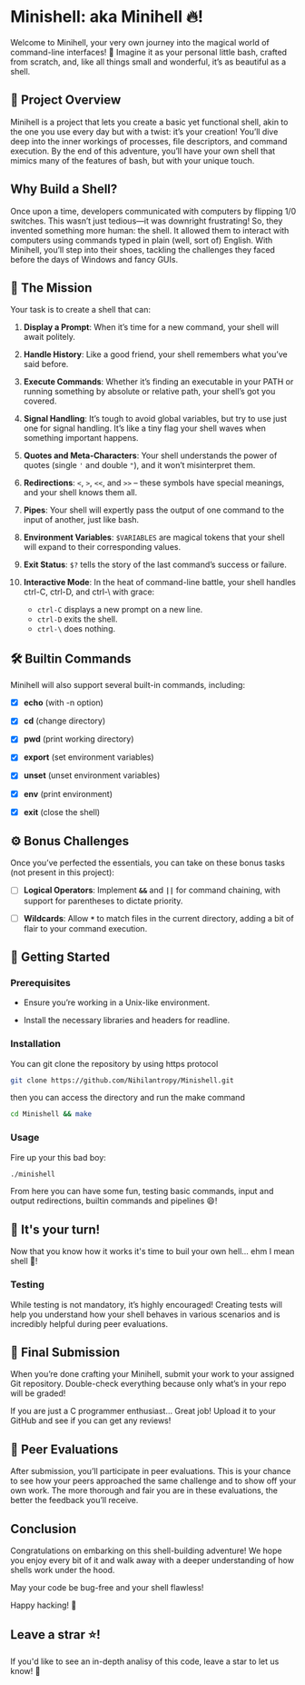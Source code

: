 # Minishell: aka Minihell :fire:!

Welcome to Minihell, your very own journey into the magical world of command-line interfaces! 
🌟 Imagine it as your personal little bash, crafted from scratch, and, like all things small and wonderful, it’s as beautiful as a shell.

## 🐚 Project Overview

Minihell is a project that lets you create a basic yet functional shell, akin to the one you use every day but with a twist: it’s your creation!
You’ll dive deep into the inner workings of processes, file descriptors, and command execution.
By the end of this adventure, you’ll have your own shell that mimics many of the features of bash, but with your unique touch.

## Why Build a Shell?

Once upon a time, developers communicated with computers by flipping 1/0 switches. This wasn’t
just tedious—it was downright frustrating! So, they invented something more human: the shell. It
allowed them to interact with computers using commands typed in plain (well, sort of) English. With
Minihell, you’ll step into their shoes, tackling the challenges they faced before the days of Windows 
and fancy GUIs.

## 🎯 The Mission

Your task is to create a shell that can:

1. **Display a Prompt**: When it’s time for a new command, your shell will await politely.

2. **Handle History**: Like a good friend, your shell remembers what you’ve said before.

3. **Execute Commands**: Whether it’s finding an executable in your PATH or running something
	by absolute or relative path, your shell’s got you covered.

4. **Signal Handling**: It’s tough to avoid global variables, but try to use just one for signal handling.
	It’s like a tiny flag your shell waves when something important happens.

5. **Quotes and Meta-Characters**: Your shell understands the power of quotes (single `'` and double `"`), and it won’t misinterpret them.

6. **Redirections**: `<`, `>`, `<<`, and `>>` – these symbols have special meanings, and your shell knows them all.

7. **Pipes**: Your shell will expertly pass the output of one command to the input of another, just like bash.

8. **Environment Variables**: `$VARIABLES` are magical tokens that your shell will expand to their corresponding values.

9. **Exit Status**: `$?` tells the story of the last command’s success or failure.

10. **Interactive Mode**: In the heat of command-line battle, your shell handles ctrl-C, ctrl-D, and ctrl-\ with grace:
	- `ctrl-C` displays a new prompt on a new line.
	- `ctrl-D` exits the shell.
	- `ctrl-\` does nothing.

## 🛠️ Builtin Commands

Minihell will also support several built-in commands, including:

- [x] **echo** (with -n option)

- [x] **cd** (change directory)

- [x] **pwd** (print working directory)

- [x] **export** (set environment variables)

- [x] **unset** (unset environment variables)

- [x] **env** (print environment)

- [x] **exit** (close the shell)

## ⚙️ Bonus Challenges

Once you’ve perfected the essentials, you can take on these bonus tasks (not present in this project):

- [ ] **Logical Operators**: Implement **`&&`** and **`||`** for command chaining, with support for parentheses to dictate priority.

- [ ] **Wildcards**: Allow **`*`** to match files in the current directory, adding a bit of flair to your command execution.

## 🚀 Getting Started

### Prerequisites

 - Ensure you’re working in a Unix-like environment.

 - Install the necessary libraries and headers for readline.

 ### Installation

You can git clone the repository by using https protocol

```bash
git clone https://github.com/Nihilantropy/Minishell.git
```

then you can access the directory and run the make command

```bash
cd Minishell && make
```

### Usage

Fire up your this bad boy:

```bash
./minishell
```

From here you can have some fun, testing basic commands, input and output redirections, builtin commands
and pipelines :smile:!

## :muscle: It's your turn!

Now that you know how it works it's time to buil your own hell... ehm I mean shell :eyes:!

### Testing

While testing is not mandatory, it’s highly encouraged! Creating tests will help you understand
how your shell behaves in various scenarios and is incredibly helpful during peer evaluations.

## 📜 Final Submission

When you’re done crafting your Minihell, submit your work to your assigned Git repository.
Double-check everything because only what’s in your repo will be graded!

If you are just a C programmer enthusiast... Great job! Upload it to your GitHub and see
if you can get any reviews!

## 👥 Peer Evaluations

After submission, you’ll participate in peer evaluations. This is your chance to see how your
peers approached the same challenge and to show off your own work. The more thorough and fair you
are in these evaluations, the better the feedback you’ll receive.

## Conclusion

Congratulations on embarking on this shell-building adventure! We hope you enjoy every bit of 
it and walk away with a deeper understanding of how shells work under the hood.

May your code be bug-free and your shell flawless!

Happy hacking! 🎉

## Leave a strar :star:!

If you'd like to see an in-depth analisy of this code, leave a star to let us know! :love_letter: